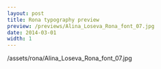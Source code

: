 ```yaml
---
layout: post
title: Rona typography preview
preview: /previews/Alina_Loseva_Rona_font_07.jpg
date: 2014-03-01
width: 1
---
```

/assets/rona/Alina_Loseva_Rona_font_07.jpg
